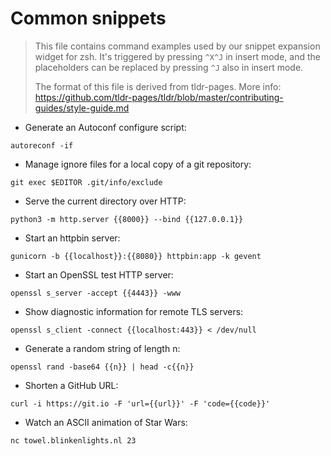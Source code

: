 # Common snippets

> This file contains command examples used by our snippet expansion widget for
> zsh. It's triggered by pressing `^X^J` in insert mode, and the placeholders
> can be replaced by pressing `^J` also in insert mode.
>
> The format of this file is derived from tldr-pages.
> More info: <https://github.com/tldr-pages/tldr/blob/master/contributing-guides/style-guide.md>

- Generate an Autoconf configure script:

`autoreconf -if`

- Manage ignore files for a local copy of a git repository:

`git exec $EDITOR .git/info/exclude`

- Serve the current directory over HTTP:

`python3 -m http.server {{8000}} --bind {{127.0.0.1}}`

- Start an httpbin server:

`gunicorn -b {{localhost}}:{{8080}} httpbin:app -k gevent`

- Start an OpenSSL test HTTP server:

`openssl s_server -accept {{4443}} -www`

- Show diagnostic information for remote TLS servers:

`openssl s_client -connect {{localhost:443}} < /dev/null`

- Generate a random string of length n:

`openssl rand -base64 {{n}} | head -c{{n}}`

- Shorten a GitHub URL:

`curl -i https://git.io -F 'url={{url}}' -F 'code={{code}}'`

- Watch an ASCII animation of Star Wars:

`nc towel.blinkenlights.nl 23`

